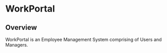 # WorkPortal
## Overview
WorkPortal is an Employee Management System comprising of Users and Managers.
